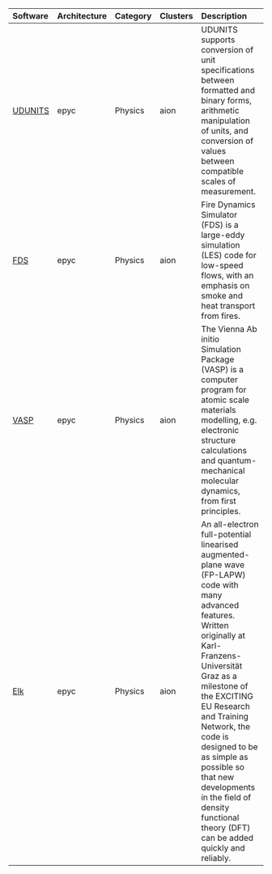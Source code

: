 | Software                                                                  | Architecture   | Category       | Clusters    | Description                                                                                                                                                                                                                                                                                                                                                                                   |
|:--------------------------------------------------------------------------|:---------------|:---------------|:------------|:----------------------------------------------------------------------------------------------------------------------------------------------------------------------------------------------------------------------------------------------------------------------------------------------------------------------------------------------------------------------------------------------|
| <p><a href=https://www.unidata.ucar.edu/software/udunits/>UDUNITS</a></p> | <p>epyc</p>    | <p>Physics</p> | <p>aion</p> | UDUNITS supports conversion of unit specifications between formatted and binary forms, arithmetic manipulation of units, and conversion of values between compatible scales of measurement.                                                                                                                                                                                                   |
| <p><a href=https://pages.nist.gov/fds-smv>FDS</a></p>                     | <p>epyc</p>    | <p>Physics</p> | <p>aion</p> | Fire Dynamics Simulator (FDS) is a large-eddy simulation (LES) code for low-speed flows, with an emphasis on smoke and heat transport from fires.                                                                                                                                                                                                                                             |
| <p><a href=http://www.vasp.at>VASP</a></p>                                | <p>epyc</p>    | <p>Physics</p> | <p>aion</p> | The Vienna Ab initio Simulation Package (VASP) is a computer program for atomic scale materials modelling, e.g. electronic structure calculations and quantum-mechanical molecular dynamics, from first principles.                                                                                                                                                                           |
| <p><a href=http://elk.sourceforge.net/>Elk</a></p>                        | <p>epyc</p>    | <p>Physics</p> | <p>aion</p> | An all-electron full-potential linearised augmented-plane wave (FP-LAPW) code with many advanced features. Written originally at Karl-Franzens-Universität Graz as a milestone of the EXCITING EU Research and Training Network, the code is designed to be as simple as possible so that new developments in the field of density functional theory (DFT) can be added quickly and reliably. |